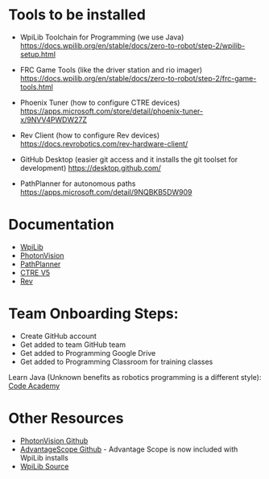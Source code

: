 # Tools to be installed
* WpiLib Toolchain for Programming (we use Java)
https://docs.wpilib.org/en/stable/docs/zero-to-robot/step-2/wpilib-setup.html

* FRC Game Tools (like the driver station and rio imager)
https://docs.wpilib.org/en/stable/docs/zero-to-robot/step-2/frc-game-tools.html 

* Phoenix Tuner (how to configure CTRE devices)
https://apps.microsoft.com/store/detail/phoenix-tuner-x/9NVV4PWDW27Z

* Rev Client (how to configure Rev devices)
https://docs.revrobotics.com/rev-hardware-client/

* GitHub Desktop (easier git access and it installs the git toolset for development) 
https://desktop.github.com/

* PathPlanner for autonomous paths
https://apps.microsoft.com/detail/9NQBKB5DW909

# Documentation
* [WpiLib](https://docs.wpilib.org/en/stable/index.html)
* [PhotonVision](https://docs.photonvision.org/en/latest/)
* [PathPlanner](https://github.com/mjansen4857/pathplanner)
* [CTRE V5](https://v5.docs.ctr-electronics.com/en/stable/)
* [Rev](https://docs.revrobotics.com/docs/)

# Team Onboarding Steps:
* Create GitHub account
* Get added to team GitHub team
* Get added to Programming Google Drive
* Get added to Programming Classroom for training classes

Learn Java (Unknown benefits as robotics programming is a different style): [Code Academy](https://www.codecademy.com/learn/learn-java)

# Other Resources
* [PhotonVision Github](https://github.com/PhotonVision/photonvision)
* [AdvantageScope Github](https://github.com/Mechanical-Advantage/AdvantageScope) - Advantage Scope is now included with WpiLib installs
* [WpiLib Source](https://github.com/wpilibsuite/allwpilib)